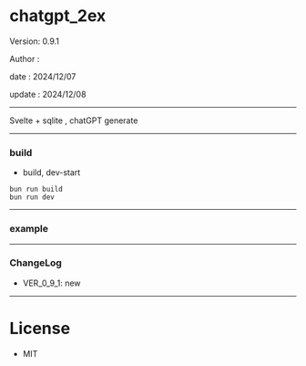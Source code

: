 ﻿# chatgpt_2ex

 Version: 0.9.1

 Author :
 
 date : 2024/12/07

 update : 2024/12/08

***

Svelte + sqlite , chatGPT generate

***
### build

* build, dev-start

```
bun run build
bun run dev
```

***
### example

***
### ChangeLog

* VER_0_9_1: new

*** 
# License

* MIT

